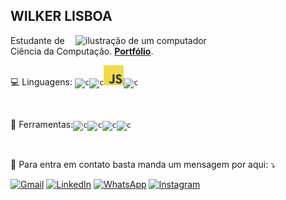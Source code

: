 ## WILKER LISBOA

<img src="https://raw.githubusercontent.com/MicaelliMedeiros/micaellimedeiros/master/image/computer-illustration.png" alt="ilustração de um computador" min-width="400px" max-width="400px" width="400px" align="right">
<p align="left"> 
  Estudante de Ciência da Computação. <strong><a href="https://wilkerlisboa.github.io/wilkerlisboa/">Portfólio</a></strong>.<br>
</p>
<p align="left">
  💻 Linguagens: <code><img height="32" src="https://cdn.iconscout.com/icon/free/png-512/c-programming-569564.png" alt="c"/></code><code><img height="32" src="https://upload.wikimedia.org/wikipedia/commons/1/18/ISO_C%2B%2B_Logo.svg" alt="c"/></code><code><img height="32" src="https://raw.githubusercontent.com/github/explore/80688e429a7d4ef2fca1e82350fe8e3517d3494d/topics/javascript/javascript.png" alt="Javascript"/><img height="32" src="https://upload.wikimedia.org/wikipedia/commons/c/c3/Python-logo-notext.svg" alt="c"/></code>
</p>
<br>
<p align="left">
  💼 Ferramentas:<code><img height="32" src="https://upload.wikimedia.org/wikipedia/commons/9/9a/Visual_Studio_Code_1.35_icon.svg" alt="c"/></code><code><img height="32" src="https://git-scm.com/images/logos/downloads/Git-Icon-1788C.png" alt="c"/></code><code><img height="32" src="https://upload.wikimedia.org/wikipedia/commons/9/9c/IntelliJ_IDEA_Icon.svg" alt="c"/></code><code><img height="32" src="https://upload.wikimedia.org/wikipedia/commons/f/fa/Microsoft_Azure.svg" alt="c"/></code>
</p>
<br>
<p align="left">
  💌 Para entra em contato basta manda um mensagem por aqui: ⤵️
</p>
<p align="left">
<a href="#" title="Gmail"><img src="https://img.shields.io/badge/-Gmail-FF0000?style=flat-square&labelColor=FF0000&logo=gmail&logoColor=white&link=LINK-DO-SEU-GMAIL" alt="Gmail"/></a> <a href="#" title="LinkedIn"><img src="https://img.shields.io/badge/-Linkedin-0e76a8?style=flat-square&logo=Linkedin&logoColor=white&link=LINK-DO-SEU-LINKEDIN" alt="LinkedIn"/></a> <a href="#" title="WhatsApp"><img src="https://img.shields.io/badge/-WhatsApp-25d366?style=flat-square&labelColor=25d366&logo=whatsapp&logoColor=white&link=API-DO-SEU-WHATSAPP" alt="WhatsApp"/></a> <a href="#" title="Instagram"><img src="https://img.shields.io/badge/-Instagram-DF0174?style=flat-square&labelColor=DF0174&logo=instagram&logoColor=white&link=LINK-DO-SEU-INSTAGRAM" alt="Instagram"/></a>
</p>
